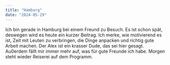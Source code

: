 ```yaml
---
title: "Hamburg"
date: "2024-05-29"
---
```


Ich bin gerade in Hamburg bei einem Freund zu Besuch. Es ist schon spät, deswegen wird es heute ein kurzer Beitrag. Ich merke, wie motivierend es ist, Zeit mit Leuten zu verbringen, die Dinge anpacken und richtig gute Arbeit machen. Der Alex ist ein krasser Dude, das sei hier gesagt. Au0erdem fällt mir immer mehr auf, was für gute Freunde ich habe. Morgen steht wieder Reiserei auf dem Programm.
